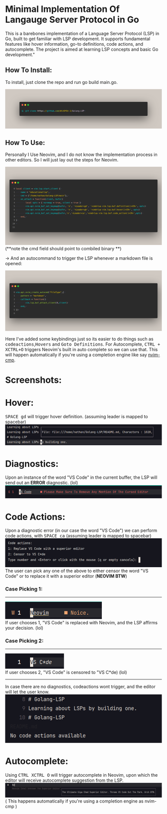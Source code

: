 # Minimal Implementation Of Langauge Server Protocol in Go

This is a barebones implementation of a Language Server Protocol (LSP) in Go, built to get familiar with LSP development. It supports fundamental features like hover information, go-to definitions, code actions, and autocomplete. The project is aimed at learning LSP concepts and basic Go development."

## How To Install:
To install, just clone the repo and run go build main.go.

![Command to clone the repo](https://raw.githubusercontent.com/WizardOfOz-1/Golang-LSP/refs/heads/main/assets/git_clone.png)

## How To Use:

Personally I Use Neovim, and I do not know the implementation process in other editors. So I will just lay out the steps for Neovim. 

![Creating The LSP Definition](https://raw.githubusercontent.com/WizardOfOz-1/Golang-LSP/refs/heads/main/assets/start_client.png)
(**note the cmd field should point to combiled binary **)

->  And an autocommand to trigger the LSP whenever a markdown file is opened:

![Triggering The LSP](https://raw.githubusercontent.com/WizardOfOz-1/Golang-LSP/refs/heads/main/assets/autocmd.png)

Here I've added some keybindings just so its easier to do things such as <kbd>codeactions</kbd>,<kbd>Hovers</kbd> and <kbd>Goto Definitions</kbd>. For Autocomplete, <kbd>CTRL + X</kbd><kbd>CTRL+O</kbd> triggers Neovim's built in auto complete so we can use that. This will happen automatically if you're using a completion engine like say [nvim-cmp](https://github.com/hrsh7th/nvim-cmp). 

# Screenshots:
# Hover:
<kbd> SPACE gd</kbd> will trigger hover definition. (assuming leader is mapped to spacebar)
![textDocument/hover](https://raw.githubusercontent.com/WizardOfOz-1/Golang-LSP/refs/heads/main/assets/screenshot-20241021111411.png)

# Diagnostics:
Upon an instance of the word "VS Code" in the current buffer, the LSP will send out an **ERROR** diagnostic. (lol)
![textDocument/hover](https://github.com/WizardOfOz-1/Golang-LSP/blob/main/assets/screenshot-20241021111503.png?raw=true)

# Code Actions:
Upon a diagnostic error (in our case the word "VS Code") we can perform code actions, with <kbd>SPACE ca</kbd> (assuming leader is mapped to spacebar)
![textDocument/hover](https://github.com/WizardOfOz-1/Golang-LSP/blob/main/assets/screenshot-20241021111514.png?raw=true)
The user can pick any one of the above to either censor the word "VS Code" or to replace it with a superior editor (**NEOVIM BTW**)

### Case Picking 1:
___
![Code Action To Replace Neovim With Superior Editor](https://github.com/WizardOfOz-1/Golang-LSP/blob/main/assets/screenshot-20241021111612.png?raw=true)<br>
If user chooses 1, "VS Code" is replaced with Neovim, and the LSP affirms your decision. (lol)


### Case Picking 2:
___
![Code Action To censor VS Code](https://github.com/WizardOfOz-1/Golang-LSP/blob/main/assets/screenshot-20241021111528.png?raw=true)<br>
If user chooses 2, "VS Code" is censored to "VS C*de) (lol)
___
In case there are no diagnostics, codeactions wont trigger, and the editor will let the user know.<br>
![No Code Actions](https://github.com/WizardOfOz-1/Golang-LSP/blob/main/assets/screenshot-20241021111434.png?raw=true)

# Autocomplete:
Using <kbd>CTRL X</kbd><kbd>CTRL O</kbd> will trigger autocomplete in Neovim, upon which the editor will receive autocomplete suggestion from the LSP.
![AutoComplete](https://github.com/WizardOfOz-1/Golang-LSP/blob/main/assets/screenshot-20241021111658.png?raw=true)
( This happens automatically if you're using a completion engine as nvim-cmp )

